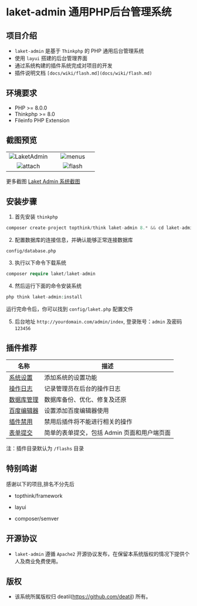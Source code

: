 # laket-admin 通用PHP后台管理系统


## 项目介绍

*  `laket-admin` 是基于 `Thinkphp` 的 PHP 通用后台管理系统
*  使用 `layui` 搭建的后台管理界面
*  通过系统构建的插件系统完成对项目的开发
*  插件说明文档 `[docs/wiki/flash.md](docs/wiki/flash.md)`


## 环境要求

 - PHP >= 8.0.0
 - Thinkphp >= 8.0
 - Fileinfo PHP Extension


## 截图预览

<table>
    <tr>
        <td width="50%">
            <center>
                <img alt="LaketAdmin" src="https://github.com/deatil/laket-admin/assets/24578855/fcc7187d-5f41-4f24-a0be-76083905902b" />
            </center>
        </td>
        <td width="50%">
            <center>
                <img alt="menus" src="https://github.com/deatil/laket-admin/assets/24578855/431cfba5-e1b7-459b-bba9-b7370375de18" />
            </center>
        </td>
    </tr>
    <tr>
        <td width="50%">
            <center>
                <img alt="attach" src="https://github.com/deatil/laket-admin/assets/24578855/948ce7db-2ffa-4f9f-8b60-45b8606cac1b" />
            </center>
        </td>
        <td width="50%">
            <center>
                <img alt="flash" src="https://github.com/deatil/laket-admin/assets/24578855/d8fa5b9e-1d1c-4e33-ade4-e834d04c4109" />
            </center>
        </td>
    </tr>
</table>

更多截图 
[Laket Admin 系统截图](https://github.com/deatil/laket-admin/issues/1)


## 安装步骤

1. 首先安装 `thinkphp`

```php
composer create-project topthink/think laket-admin 8.* && cd laket-admin
```

2. 配置数据库的连接信息，并确认能够正常连接数据库

```
config/database.php
```

3. 执行以下命令下载系统

```php
composer require laket/laket-admin
```

4. 然后运行下面的命令安装系统

```php
php think laket-admin:install
```

运行完命令后，你可以找到 `config/laket.php` 配置文件

5. 后台地址 `http://yourdomain.com/admin/index`, 登录账号：`admin` 及密码 `123456`


## 插件推荐

| 名称 | 描述 |
| --- | --- |
| [系统设置](https://github.com/deatil/laket-settings) | 添加系统的设置功能 |
| [操作日志](https://github.com/deatil/laket-operation-log) | 记录管理员在后台的操作日志 |
| [数据库管理](https://github.com/deatil/laket-admin-database) | 数据库备份、优化、修复及还原 |
| [百度编辑器](https://github.com/deatil/laket-ueditor) | 设置添加百度编辑器使用 |
| [插件禁用](https://github.com/deatil/laket-flash-disable) | 禁用后插件将不能进行相关的操作 |
| [表单提交](https://github.com/deatil/laket-pushbook) | 简单的表单提交，包括 Admin 页面和用户端页面 |

注：插件目录默认为 `/flashs` 目录


## 特别鸣谢

感谢以下的项目,排名不分先后

 - topthink/framework
 
 - layui

 - composer/semver


## 开源协议

*  `laket-admin` 遵循 `Apache2` 开源协议发布，在保留本系统版权的情况下提供个人及商业免费使用。 


## 版权

*  该系统所属版权归 deatil(https://github.com/deatil) 所有。
